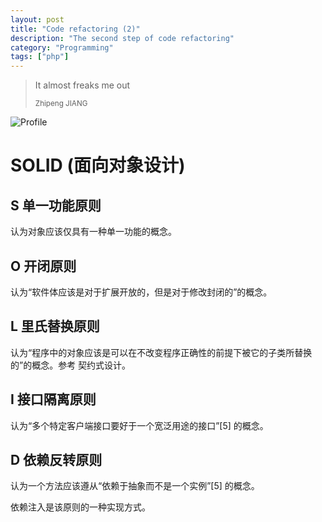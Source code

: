 ```yaml
---
layout: post
title: "Code refactoring (2)"
description: "The second step of code refactoring"
category: "Programming"
tags: ["php"]
---
```


<blockquote>
  <p>It almost freaks me out</p>
  <small>Zhipeng JIANG</small>
</blockquote>

![Profile](http://blog.learnleo.com/wp-content/uploads/2013/06/FreakOut.jpg)

# SOLID (面向对象设计)

## S 单一功能原则	

认为对象应该仅具有一种单一功能的概念。

## O 开闭原则	

认为“软件体应该是对于扩展开放的，但是对于修改封闭的”的概念。

## L 里氏替换原则	

认为“程序中的对象应该是可以在不改变程序正确性的前提下被它的子类所替换的”的概念。参考 契约式设计。

## I 接口隔离原则	

认为“多个特定客户端接口要好于一个宽泛用途的接口”[5] 的概念。

## D 依赖反转原则	

认为一个方法应该遵从“依赖于抽象而不是一个实例”[5] 的概念。

依赖注入是该原则的一种实现方式。

